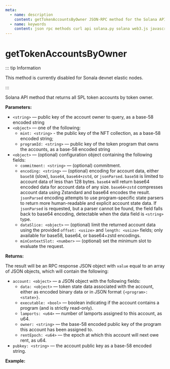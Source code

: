 ```yaml
---
meta:
  - name: description
    content: getTokenAccountsByOwner JSON-RPC method for the Solana API available with examples in Solana web3.js, Solana.py, and cURL.
  - name: keywords
    content: json rpc methods curl api solana.py solana web3.js javascript python solana
---
```


# getTokenAccountsByOwner

::: tip Information

This method is currently disabled for Sonala devnet elastic nodes.

:::

Solana API method that returns all SPL token accounts by token owner.

**Parameters:**

* `<string>` — public key of the account owner to query, as a base-58 encoded string
* `<object>` — one of the following:
  * `mint: <string>` - the public key of the NFT collection, as a base-58 encoded string;
  * `programId: <string>` — public key of the token program that owns the accounts, as a base-58 encoded string
* `<object>` — (optional) configuration object containing the following fields:
  * `commitment: <string>` — (optional) commitment.
  * `encoding: <string>` — (optional) encoding for account data, either `base58` (slow), `base64`, `base64+zstd`, or `jsonParsed`. `base58` is limited to account data of less than 128 bytes. `base64` will return base64 encoded data for account data of any size. `base64+zstd` compresses account data using Zstandard and base64 encodes the result. `jsonParsed` encoding attempts to use program-specific state parsers to return more human-readable and explicit account state data. If `jsonParsed` is requested, but a parser cannot be found, the field falls back to base64 encoding, detectable when the data field is `<string>` type.
  * `dataSlice: <object>` — (optional) limit the returned account data using the provided `offset: <usize>` and `length: <usize>` fields; only available for base58, base64, or base64+zstd encodings.
  * `minContextSlot: <number>` — (optional) set the minimum slot to evaluate the request.

**Returns:**

The result will be an RPC response JSON object with `value` equal to an array of JSON objects, which will contain the following:

* `account: <object>` — a JSON object with the following fields:
  * `data: <object>` — token state data associated with the account, either as encoded binary data or in JSON format `{<program>: <state>}`.
  * `executable: <bool>` — boolean indicating if the account contains a program (and is strictly read-only).
  * `lamports: <u64>` — number of lamports assigned to this account, as u64.
  * `owner: <string>` — the base-58 encoded public key of the program this account has been assigned to.
  * `rentEpoch: <u64>` — the epoch at which this account will next owe rent, as u64.
* `pubkey: <string>` — the account public key as a base-58 encoded string.

**Example:**

<CodeSwitcher :languages="{js:'Solana web3.js', py:'Solana.py', cr:'cURL'}">
<template v-slot:js>

``` js
import { Connection } from "@solana/web3.js";

const nodeUrl = "CHAINSTACK_NODE_URL"

const publicKey = new PublicKey(
  "Cn9ZxdJFshChj3JhK1BG6HFDtCitht8iyR32HpkjK3XL"
);

const mintAccount = new PublicKey(
  "36BXYjELbsJpNkJMSGNoPuRaSRaDvBbKQcDMtYDs1fWQ"
);

(async () => {  
  const solana = new Connection(nodeUrl);

  console.log(await solana.getTokenAccountsByOwner(publicKey, {
    mint: mintAccount,
  },{
    encoding: 'jsonParsed',
  }));
})()
```

</template>
<template v-slot:py>

``` py
from solana.rpc.api import Client
from solana.publickey import PublicKey
from solana.rpc.types import TokenAccountOpts

web3 = Client("CHAINSTACK_NODE_URL")

pub_key = PublicKey("Cn9ZxdJFshChj3JhK1BG6HFDtCitht8iyR32HpkjK3XL")
mint_account = "36BXYjELbsJpNkJMSGNoPuRaSRaDvBbKQcDMtYDs1fWQ"
print(web3.get_token_accounts_by_owner(pub_key,TokenAccountOpts(mint=mint_account)))
```

</template>
<template v-slot:cr>

``` sh
curl -X POST "CHAINSTACK_NODE_URL" \
  -H "Content-Type: application/json" \
  --data '{"jsonrpc":"2.0","id":1,"method":"getTokenAccountsByOwner","params":["Cn9ZxdJFshChj3JhK1BG6HFDtCitht8iyR32HpkjK3XL",{"mint":"36BXYjELbsJpNkJMSGNoPuRaSRaDvBbKQcDMtYDs1fWQ"},{"encoding":"jsonParsed"}]}'
```

</template>
</CodeSwitcher>
